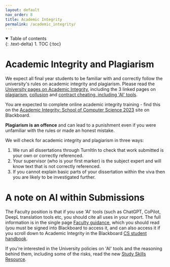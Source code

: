 ```yaml
---
layout: default
nav_order: 8
title: Academic Integrity
permalink: /academic_integrity/
---
```


<details open markdown="block">
<summary>
Table of contents
</summary>
{: .text-delta}
1. TOC
{:toc}
</details>

# Academic Integrity and Plagiarism

We expect all final year students to be familiar with and correctly follow the university's rules on academic integrity and plagiarism.  Please read the [University pages on Academic Integrity](https://www.bristol.ac.uk/students/support/academic-advice/academic-integrity/), including the 3 linked pages on [plagiarism](https://www.bristol.ac.uk/students/support/academic-advice/academic-integrity/plagiarism/), [collusion](https://www.bristol.ac.uk/students/support/academic-advice/academic-integrity/collusion/) and [contract cheating, including 'AI' tools](https://www.bristol.ac.uk/students/support/academic-advice/academic-integrity/contract-cheating/).

You are expected to complete online academic integrity training - find this on the [Academic Integrity: School of Computer Science 2023](https://www.ole.bris.ac.uk/webapps/blackboard/content/listContentEditable.jsp?content_id=_8261184_1&course_id=_258488_1) site on Blackboard.

**Plagiarism is an offence** and can lead to a punishment even if you were unfamiliar with the rules or made an honest mistake.

We will check for academic integrity and plagiarism in three ways:
1. We run all dissertations through TurnItIn to check that work submitted is your own or correctly referenced.
2. Your supervisor (who is your first marker) is the subject expert and will know text that is not correctly referenced.
3. If you cannot explain basic parts of your dissertation within the viva then you are likely to be investigated further.


# A note on AI within Submissions

The Faculty position is that if you use 'AI' tools (such as ChatGPT, CoPilot, DeepL translation tools etc, you should cite all uses in your report.  The full information is in the single page [Faculty guidance](https://www.ole.bris.ac.uk/bbcswebdav/pid-8241705-dt-content-rid-48627612_3/xid-48627612_3), which you should read (you must be signed into Blackboard to access it, and can also access it if you scroll down to Academic Integrity in the Blackboard [CS student handbook](https://www.ole.bris.ac.uk/webapps/blackboard/content/listContentEditable.jsp?content_id=_8241665_1&course_id=_258444_1&content_id=_8241705_1#).

If you're interested in the University policies on 'AI' tools and the reasoning behind them, including some of the risks, read the new [Study Skills Resource](https://www.ole.bris.ac.uk/bbcswebdav/pid-8037204-dt-content-rid-46594374_2/courses/Study_Skills/using-ai-at-university/index.html). 
